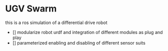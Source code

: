 # UGV Swarm
this is a ros simulation of a differential drive robot
- [] modularize robot urdf and integration of different modules as plug and play
- [] parameterized enabling and disabling of different sensor suits